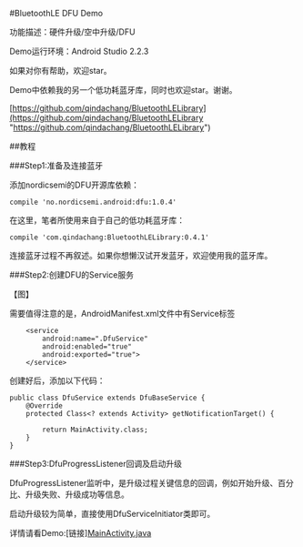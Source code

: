 #BluetoothLE DFU Demo

功能描述：硬件升级/空中升级/DFU

Demo运行环境：Android Studio 2.2.3

如果对你有帮助，欢迎star。

Demo中依赖我的另一个低功耗蓝牙库，同时也欢迎star。谢谢。

[https://github.com/qindachang/BluetoothLELibrary](https://github.com/qindachang/BluetoothLELibrary "https://github.com/qindachang/BluetoothLELibrary")

##教程

###Step1:准备及连接蓝牙

添加nordicsemi的DFU开源库依赖：

    compile 'no.nordicsemi.android:dfu:1.0.4'

在这里，笔者所使用来自于自己的低功耗蓝牙库：

    compile 'com.qindachang:BluetoothLELibrary:0.4.1'

连接蓝牙过程不再叙述。如果你想懒汉试开发蓝牙，欢迎使用我的蓝牙库。

###Step2:创建DFU的Service服务

【图】


需要值得注意的是，AndroidManifest.xml文件中有Service标签

        <service
            android:name=".DfuService"
            android:enabled="true"
            android:exported="true">
        </service>

创建好后，添加以下代码：

    public class DfuService extends DfuBaseService {
        @Override
        protected Class<? extends Activity> getNotificationTarget() {

            return MainActivity.class;
        }
    }



###Step3:DfuProgressListener回调及启动升级

DfuProgressListener监听中，是升级过程关键信息的回调，例如开始升级、百分比、升级失败、升级成功等信息。

启动升级较为简单，直接使用DfuServiceInitiator类即可。


详情请看Demo:[链接][MainActivity.java](https://github.com/qindachang/DFUDemo/blob/master/app/src/main/java/com/qindachang/dfudemo/MainActivity.java "MainActivity.java")

###

